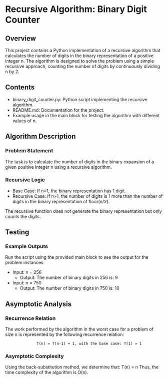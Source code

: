 # Recursive Algorithm: Binary Digit Counter

## Overview
This project contains a Python implementation of a recursive algorithm that calculates the number of digits in the binary representation of a positive integer n. The algorithm is designed to solve the problem using a simple recursive approach, counting the number of digits by continuously dividing n by 2.

## Contents
  -  binary_digit_counter.py: Python script implementing the recursive algorithm.
  -  README.md: Documentation for the project.
  -  Example usage in the main block for testing the algorithm with different values of n.

## Algorithm Description
### Problem Statement
The task is to calculate the number of digits in the binary expansion of a given positive integer n using a recursive algorithm.
### Recursive Logic
  -  Base Case:  If n=1, the binary representation has 1 digit.
  -  Recursive Case: If n>1, the number of digits is 1 more than the number of digits in the binary representation of floor(n/2).

The recursive function does not generate the binary representation but only counts the digits.

## Testing
### Example Outputs
Run the script using the provided main block to see the output for the problem instances:
  -  Input: n = 256
      -  Output: The number of binary digits in 256 is: 9
  -  Input: n = 750
      -  Output: The number of binary digits in 750 is: 10

## Asymptotic Analysis
### Recurrence Relation
The work performed by the algorithm in the worst case for a problem of size n is represented by the following recurrence relation:

                  T(n) = T(n-1) + 1, with the base case: T(1) = 1
### Asymptotic Complexity
Using the back-substitution method, we determine that:
                  T(n) = n
Thus, the time complexity of the algorithm is O(n).          
